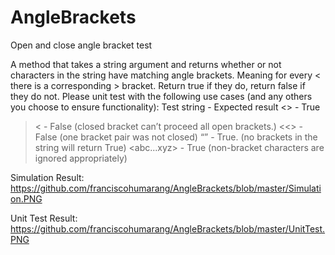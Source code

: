 # AngleBrackets
Open and close angle bracket test

A method that takes a string argument and returns whether or not characters in the
string have matching angle brackets. Meaning for every < there is a corresponding >
bracket. Return true if they do, return false if they do not.
Please unit test with the following use cases (and any others you choose to ensure
functionality):
Test string - Expected result
<> - True
>< - False (closed bracket can’t proceed all open brackets.)
<<> - False (one bracket pair was not closed)
“” - True. (no brackets in the string will return True)
<abc...xyz> - True (non-bracket characters are ignored appropriately)

Simulation Result:
https://github.com/franciscohumarang/AngleBrackets/blob/master/Simulation.PNG


Unit Test Result:
https://github.com/franciscohumarang/AngleBrackets/blob/master/UnitTest.PNG

